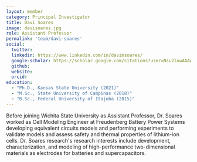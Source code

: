```yaml
---
layout: member
category: Principal Investigator
title: Davi Soares
image: davisoares.jpg
role: Assistant Professor
permalink: 'team/davi-soares'
social:
  twitter:
  linkedin: https://www.linkedin.com/in/davimsoares/
  google-scholar: https://scholar.google.com/citations?user=Nsu2luwAAAAJ
  github:
  website:
  orcid:
education:
  - "Ph.D., Kansas State University (2021)"
  - "M.Sc., State University of Campinas (2018)"
  - "B.Sc., Federal University of Itajuba (2015)"
---
```


Before joining Wichita State University as Assistant Professor, Dr. Soares worked as Cell Modeling Engineer at Freudenberg Battery Power Systems developing equivalent circuits models and performing experiments to validate models and assess safety and thermal properties of lithium-ion cells. Dr. Soares research's research interests include development, characterization, and modeling of high-performance two-dimensional materials as electrodes for batteries and supercapacitors.